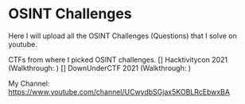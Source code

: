 # OSINT Challenges

Here I will upload all the OSINT Challenges (Questions) that I solve on youtube.

CTFs from where I picked OSINT challenges.
[] Hacktivitycon 2021 (Walkthrough: )
[] DownUnderCTF 2021 (Walkthrough: )

My Channel: https://www.youtube.com/channel/UCwydbSGjax5KOBLRcEbwxBA

